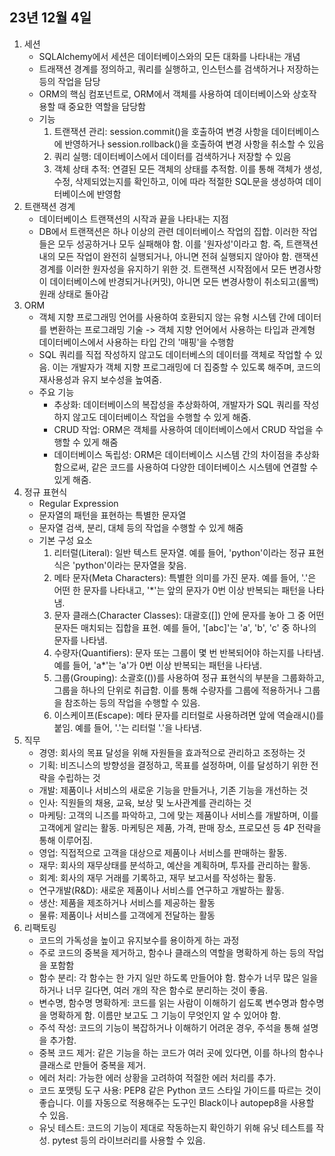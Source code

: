 ## 23년 12월 4일

1. 세션
    - SQLAlchemy에서 세션은 데이터베이스와의 모든 대화를 나타내는 개념
    - 트래잭션 경계를 정의하고, 쿼리를 실행하고, 인스턴스를 검색하거나 저장하는 등의 작업을 담당
    - ORM의 핵심 컴포넌트로, ORM에서 객체를 사용하여 데이터베이스와 상호작용할 때 중요한 역할을 담당함
    - 기능
        1. 트랜잭션 관리: session.commit()을 호출하여 변경 사항을 데이터베이스에 반영하거나 session.rollback()을 호출하여 변경 사항을 취소할 수 있음
        2. 쿼리 실행: 데이터베이스에서 데이터를 검색하거나 저장할 수 있음
        3. 객체 상태 추적: 연결된 모든 객체의 상태를 추적함. 이를 통해 객체가 생성, 수정, 삭제되었는지를 확인하고, 이에 따라 적절한 SQL문을 생성하여 데이터베이스에 반영함
2. 트랜잭션 경계
    - 데이터베이스 트랜잭션의 시작과 끝을 나타내는 지점
    - DB에서 트랜잭션은 하나 이상의 관련 데이터베이스 작업의 집합. 이러한 작업들은 모두 성공하거나 모두 실패해야 함. 이를 '원자성'이라고 함. 즉, 트랜잭션 내의 모든 작업이 완전히 실행되거나, 아니면 전혀 실행되지 않아야 함. 랜잭션 경계를 이러한 원자성을 유지하기 위한 것. 트랜잭션 시작점에서 모든 변경사항이 데이터베이스에 반경되거나(커밋), 아니면 모든 변경사항이 취소되고(롤백) 원래 상태로 돌아감
3. ORM
    - 객체 지향 프로그래밍 언어를 사용하여 호환되지 않는 유형 시스템 간에 데이터를 변환하는 프로그래밍 기술 -> 객체 지향 언어에서 사용하는 타입과 관계형 데이터베이스에서 사용하는 타입 간의 '매핑'을 수행함
    - SQL 쿼리를 직접 작성하지 않고도 데이터베스의 데이터를 객체로 작업할 수 있음. 이는 개발자가 객체 지향 프로그래밍에 더 집중할 수 있도록 해주며, 코드의 재사용성과 유지 보수성을 높여줌.
    - 주요 기능
        - 추상화: 데이터베이스의 복잡성을 추상화하여, 개발자가 SQL 쿼리를 작성하지 않고도 데이터베이스 작업을 수행할 수 있게 해줌.
        - CRUD 작업: ORM은 객체를 사용하여 데이터베이스에서 CRUD 작업을 수행할 수 있게 해줌
        - 데이터베이스 독립성: ORM은 데이터베이스 시스템 간의 차이점을 추상화함으로써, 같은 코드를 사용하여 다양한 데이터베이스 시스템에 연결할 수 있게 해줌.
4. 정규 표현식
    - Regular Expression
    -  문자열의 패턴을 표현하는 특별한 문자열
    - 문자열 검색, 분리, 대체 등의 작업을 수행할 수 있게 해줌
    - 기본 구성 요소
        1. 리터럴(Literal): 일반 텍스트 문자열. 예를 들어, 'python'이라는 정규 표현식은 'python'이라는 문자열을 찾음.
        2. 메타 문자(Meta Characters): 특별한 의미를 가진 문자. 예를 들어, '.'은 어떤 한 문자를 나타내고, '*'는 앞의 문자가 0번 이상 반복되는 패턴을 나타냄.
        3. 문자 클래스(Character Classes): 대괄호([]) 안에 문자를 놓아 그 중 어떤 문자든 매치되는 집합을 표현. 예를 들어, '[abc]'는 'a', 'b', 'c' 중 하나의 문자를 나타냄.
        4. 수량자(Quantifiers): 문자 또는 그룹이 몇 번 반복되어야 하는지를 나타냄. 예를 들어, 'a*'는 'a'가 0번 이상 반복되는 패턴을 나타냄.
        5. 그룹(Grouping): 소괄호(())를 사용하여 정규 표현식의 부분을 그룹화하고, 그룹을 하나의 단위로 취급함. 이를 통해 수량자를 그룹에 적용하거나 그룹을 참조하는 등의 작업을 수행할 수 있음.
        6. 이스케이프(Escape): 메타 문자를 리터럴로 사용하려면 앞에 역슬래시()를 붙임. 예를 들어, '.'는 리터럴 '.'을 나타냄.
5. 직무
    - 경영: 회사의 목표 달성을 위해 자원들을 효과적으로 관리하고 조정하는 것
    - 기획: 비즈니스의 방향성을 결정하고, 목표를 설정하며, 이를 달성하기 위한 전략을 수립하는 것
    - 개발: 제품이나 서비스의 새로운 기능을 만들거나, 기존 기능을 개선하는 것
    - 인사: 직원들의 채용, 교육, 보상 및 노사관계를 관리하는 것
    - 마케팅: 고객의 니즈를 파악하고, 그에 맞는 제품이나 서비스를 개발하며, 이를 고객에게 알리는 활동. 마케팅은 제품, 가격, 판매 장소, 프로모션 등 4P 전략을 통해 이루어짐.
    - 영업: 직접적으로 고객을 대상으로 제품이나 서비스를 판매하는 활동.
    - 재무: 회사의 재무상태를 분석하고, 예산을 계획하며, 투자를 관리하는 활동.
    - 회계: 회사의 재무 거래를 기록하고, 재무 보고서를 작성하는 활동.
    - 연구개발(R&D): 새로운 제품이나 서비스를 연구하고 개발하는 활동.
    - 생산: 제품을 제조하거나 서비스를 제공하는 활동
    - 물류: 제품이나 서비스를 고객에게 전달하는 활동
6. 리팩토링
    - 코드의 가독성을 높이고 유지보수를 용이하게 하는 과정
    - 주로 코드의 중복을 제거하고, 함수나 클래스의 역할을 명확하게 하는 등의 작업을 포함함
    - 함수 분리: 각 함수는 한 가지 일만 하도록 만들어야 함. 함수가 너무 많은 일을 하거나 너무 길다면, 여러 개의 작은 함수로 분리하는 것이 좋음.
    - 변수명, 함수명 명확하게: 코드를 읽는 사람이 이해하기 쉽도록 변수명과 함수명을 명확하게 함. 이름만 보고도 그 기능이 무엇인지 알 수 있어야 함.
    - 주석 작성: 코드의 기능이 복잡하거나 이해하기 어려운 경우, 주석을 통해 설명을 추가함.
    - 중복 코드 제거: 같은 기능을 하는 코드가 여러 곳에 있다면, 이를 하나의 함수나 클래스로 만들어 중복을 제거.
    - 에러 처리: 가능한 에러 상황을 고려하여 적절한 에러 처리를 추가.
    - 코드 포맷팅 도구 사용: PEP8 같은 Python 코드 스타일 가이드를 따르는 것이 좋습니다. 이를 자동으로 적용해주는 도구인 Black이나 autopep8을 사용할 수 있음.
    - 유닛 테스트: 코드의 기능이 제대로 작동하는지 확인하기 위해 유닛 테스트를 작성. pytest 등의 라이브러리를 사용할 수 있음.